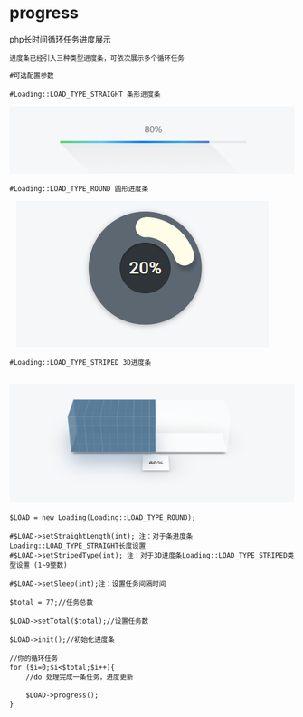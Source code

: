 # progress
php长时间循环任务进度展示


`进度条已经引入三种类型进度条，可依次展示多个循环任务`


    #可选配置参数

    #Loading::LOAD_TYPE_STRAIGHT 条形进度条
![条形进度条](https://github.com/ydtg1993/progress/blob/master/straight.png)
    
    #Loading::LOAD_TYPE_ROUND 圆形进度条
    ![圆形进度条](https://github.com/ydtg1993/progress/blob/master/round.png)
    
    #Loading::LOAD_TYPE_STRIPED 3D进度条
    ![3D进度条](https://github.com/ydtg1993/progress/blob/master/3d.png)

    $LOAD = new Loading(Loading::LOAD_TYPE_ROUND);

    #$LOAD->setStraightLength(int); 注：对于条进度条Loading::LOAD_TYPE_STRAIGHT长度设置
    #$LOAD->setStripedType(int); 注：对于3D进度条Loading::LOAD_TYPE_STRIPED类型设置 (1~9整数)
    
    #$LOAD->setSleep(int);注：设置任务间隔时间

    $total = 77;//任务总数
    
    $LOAD->setTotal($total);//设置任务数

    $LOAD->init();//初始化进度条

    //你的循环任务
    for ($i=0;$i<$total;$i++){
        //do 处理完成一条任务，进度更新
    
        $LOAD->progress();
    }


